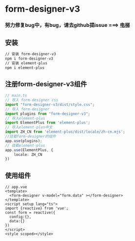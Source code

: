 # form-designer-v3
### 努力修复bug中，有bug，请去github提issue  ===> [电梯](https://github.com/wison-wu/formDesigner3/issues)
## 安装
```sh
// 安装 form-designer-v3
npm i form-designer-v3
// 安装 element-plus
npm i element-plus
```
## 注册form-designer-v3组件
````ts
// main.ts
// 导入 form-designer css
import "form-designer-v3/dist/style.css";
// 导入 form-designer
import plugins from "form-designer-v3";
// 导入element-plus
import ElementPlus from 'element-plus';
// 导入element-plus中文
import ZH_CN from 'element-plus/dist/locale/zh-cn.mjs';
//挂载form-designer的组件
app.use(plugins);
// 挂载element-plus
app.use(ElementPlus, {
    locale: ZH_CN
})
````
## 使用组件
````vue
// app.vue
<template>
  <form-designer v-model="form.data" ></form-designer>
</template>
<script setup lang="ts">
import {reactive} from 'vue';
const form = reactive({
  config:{},
  data:{}
})
</script>
<style scoped></style>
````